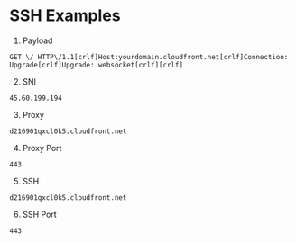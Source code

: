 
# SSH Examples

01. Payload
```
GET \/ HTTP\/1.1[crlf]Host:yourdomain.cloudfront.net[crlf]Connection: Upgrade[crlf]Upgrade: websocket[crlf][crlf]
```

02. SNI
```
45.60.199.194
```

03. Proxy
```
d216901qxcl0k5.cloudfront.net
```

04. Proxy Port
```
443
```

05. SSH
```
d216901qxcl0k5.cloudfront.net
```

06. SSH Port
```
443
```
